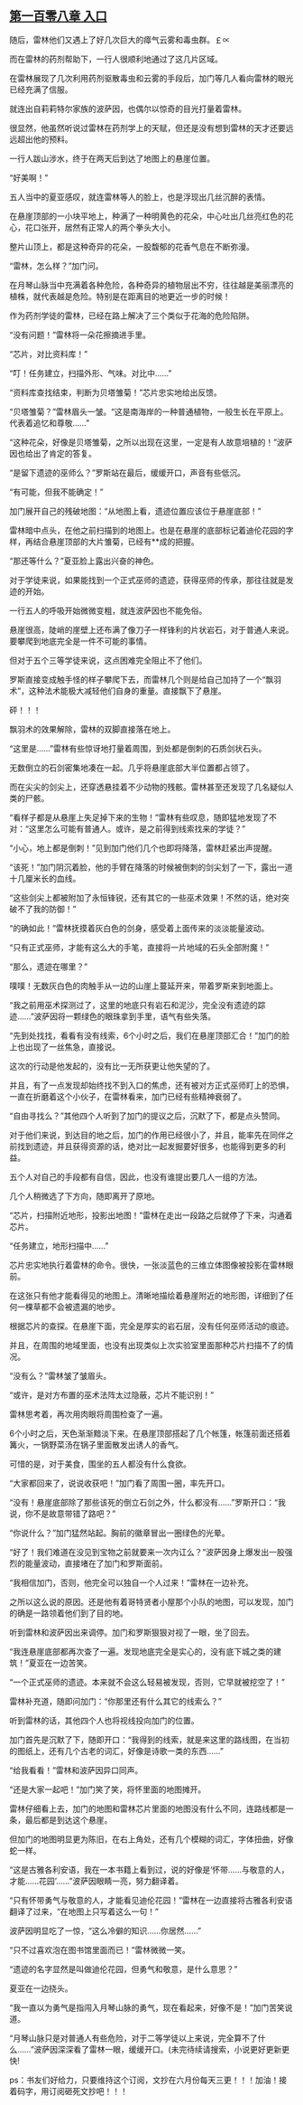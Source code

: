 ## [第一百零八章 入口](https://www.xxbiquge.com/11_11222/8740952.html)


  随后，雷林他们又遇上了好几次巨大的瘴气云雾和毒虫群。￡∝

  而在雷林的药剂帮助下，一行人很顺利地通过了这几片区域。

  在雷林展现了几次利用药剂驱散毒虫和云雾的手段后，加门等几人看向雷林的眼光已经充满了信服。

  就连出自莉莉特尔家族的波萨因，也偶尔以惊奇的目光打量着雷林。

  很显然，他虽然听说过雷林在药剂学上的天赋，但还是没有想到雷林的天才还要远远超出他的预料。

  一行人跋山涉水，终于在两天后到达了地图上的悬崖位置。

  “好美啊！”

  五人当中的夏亚感叹，就连雷林等人的脸上，也是浮现出几丝沉醉的表情。

  在悬崖顶部的一小块平地上，种满了一种明黄色的花朵，中心吐出几丝亮红色的花心，花口张开，居然有正常人的两个拳头大小。

  整片山顶上，都是这种奇异的花朵，一股馥郁的花香气息在不断弥漫。

  “雷林，怎么样？”加门问。

  在月琴山脉当中充满着各种危险，各种奇异的植物层出不穷，往往越是美丽漂亮的植株，就代表越是危险。特别是在距离目的地更近一步的时候！

  作为药剂学徒的雷林，已经在路上解决了三个类似于花海的危险陷阱。

  “没有问题！”雷林将一朵花擦摘进手里。

  “芯片，对比资料库！”

  “叮！任务建立，扫描外形、气味。对比中……”

  “资料库查找结束，判断为贝塔雏菊！”芯片忠实地给出反馈。

  “贝塔雏菊？”雷林眉头一皱。“这是南海岸的一种普通植物，一般生长在平原上。代表着追忆和尊敬……”

  “这种花朵，好像是贝塔雏菊，之所以出现在这里，一定是有人故意培植的！”波萨因也给出了肯定的答复。

  “是留下遗迹的巫师么？”罗斯站在最后，缓缓开口，声音有些低沉。

  “有可能，但我不能确定！”

  加门展开自己的残破地图：“从地图上看，遗迹位置应该位于悬崖底部！”

  雷林暗中点头，在他之前扫描到的地图上。也是在悬崖的底部标记着迪伦花园的字样，再结合悬崖顶部的大片雏菊，已经有**成的把握。

  “那还等什么？”夏亚脸上露出兴奋的神色。

  对于学徒来说，如果能找到一个正式巫师的遗迹，获得巫师的传承，那往往就是发迹的开始。

  一行五人的呼吸开始微微变粗，就连波萨因也不能免俗。

  悬崖很高，陡峭的崖壁上还布满了像刀子一样锋利的片状岩石，对于普通人来说。要攀爬到地底完全是一件不可能的事情。

  但对于五个三等学徒来说，这点困难完全阻止不了他们。

  罗斯直接变成触手怪的样子攀爬下去，而雷林几个则是给自己加持了一个“飘羽术”，这种法术能极大减轻他们自身的重量。直接飘下了悬崖。

  砰！！！

  飘羽术的效果解除，雷林的双脚直接落在地上。

  “这里是……”雷林有些惊讶地打量着周围，到处都是倒刺的石质剑状石头。

  无数倒立的石剑密集地凑在一起。几乎将悬崖底部大半位置都占领了。

  而在尖尖的剑尖上，还穿透悬挂着不少动物的残骸。雷林甚至还发现了几名疑似人类的尸骸。

  “看样子都是从悬崖上失足掉下来的生物！”雷林有些叹息，随即猛地发现了不对：“这里怎么可能有普通人。或许，是之前得到线索找来的学徒？”

  “小心，地上都是倒刺！”见到加门他们几个也即将降落，雷林赶紧出声提醒。

  “该死！”加门阴沉着脸，他的手臂在降落的时候被倒刺的剑尖划了一下，露出一道十几厘米长的血线。

  “这些剑尖上都被附加了永恒锋锐，还有其它的一些巫术效果！不然的话，绝对突破不了我的防御！”

  “的确如此！”雷林抚摸着灰白色的剑身，感受着上面传来的淡淡能量波动。

  “只有正式巫师，才能有这么大的手笔，直接将一片地域的石头全部附魔！”

  “那么，遗迹在哪里？”

  噗噗！无数灰白色的肉触手从一边的山崖上蔓延开来，带着罗斯来到地面上。

  “我之前用巫术探测过了，这里的地底只有岩石和泥沙，完全没有遗迹的踪迹……”波萨因将一颗绿色的眼珠拿到手里，语气有些失落。

  “先到处找找，看看有没有线索，6个小时之后，我们在悬崖顶部汇合！”加门的脸上也出现了一丝焦急，直接说。

  这次的行动是他发起的，没有比一无所获更让他失望的了。

  并且，有了一点发现却始终找不到入口的焦虑，还有被对方正式巫师盯上的恐惧，一直在折磨着这个小伙子，在雷林看来，加门已经有些精神衰弱了。

  “自由寻找么？”其他四个人听到了加门的提议之后，沉默了下，都是点头赞同。

  对于他们来说，到达目的地之后，加门的作用已经很小了，并且，能率先在同伴之前找到遗迹，并且获得资源的话，绝对比一起发掘要好很多，也能得到更多的利益。

  五个人对自己的手段都有自信，因此，也没有谁提出要几人一组的方法。

  几个人稍微选了下方向，随即离开了原地。

  “芯片，扫描附近地形，投影出地图！”雷林在走出一段路之后就停了下来，沟通着芯片。

  “任务建立，地形扫描中……”

  芯片忠实地执行着雷林的命令。很快，一张淡蓝色的三维立体图像被投影在雷林眼前。

  在这张只有他才能看得见的地图上。清晰地描绘着悬崖附近的地形图，详细到了任何一棵草都不会被遗漏的地步。

  根据芯片的查探。在悬崖下面，完全是厚实的岩石层，没有任何巫师活动的痕迹。

  并且，在周围的地域里面，也没有出现类似上次实验室里面那种芯片扫描不了的情况。

  “没有么？”雷林皱了皱眉头。

  “或许，是对方布置的巫术法阵太过隐蔽，芯片不能识别！”

  雷林思考着，再次用肉眼将周围检查了一遍。

  6个小时之后，天色渐渐黯淡下来。在悬崖顶部搭起了几个帐篷，帐篷前面还搭着篝火，一锅野菜汤在锅子里面散发出诱人的香气。

  可惜的是，对于美食，围坐的五人都没有什么食欲。

  “大家都回来了，说说收获吧！”加门看了周围一圈，率先开口。

  “没有！悬崖底部除了那些该死的倒立石剑之外，什么都没有……”罗斯开口：“我说，你不是故意带错了路吧？”

  “你说什么？”加门猛然站起。胸前的徽章冒出一圈绿色的光晕。

  “好了！我们难道在没见到宝物之前就要来一次内讧么？”波萨因身上爆发出一股强烈的能量波动，直接堵在了加门和罗斯面前。

  “我相信加门，否则，他完全可以独自一个人过来！”雷林在一边补充。

  之所以这么说的原因。还是他有着哥特贤者小屋那个小队的地图，可以发现，加门的确是一路领着他们到了目的地。

  听到雷林和波萨因出来调停。加门和罗斯狠狠对视了一眼，坐了回去。

  “我连悬崖底部都再次查了一遍。发现地底完全是实心的，没有底下城之类的建筑！”夏亚在一边苦笑。

  “一个正式巫师的遗迹。本来就不会这么轻易被发现，否则，它早就被挖空了！”

  雷林补充道，随即问加门：“你那里还有什么其它的线索么？”

  听到雷林的话，其他四个人也将视线投向加门的位置。

  加门首先是沉默了下，随即开口：“我得到的线索，就是来这里的路线图，在当初的图纸上，还有几个古老的词汇，好像是诗歌一类的东西……”

  “给我看看！”雷林和波萨因异口同声。

  “还是大家一起吧！”加门笑了笑，将怀里面的地图摊开。

  雷林仔细看上去，加门的地图和雷林芯片里面的地图没有什么不同，连路线都是一条，最后都是到达这个悬崖。

  但加门的地图明显更为陈旧，在右上角处，还有几个模糊的词汇，字体扭曲，好像蛇一样。

  “这是古雅各利安语，我在一本书籍上看到过，说的好像是‘怀带……与敬意的人，才能……花园’……”波萨因眼睛一亮，努力翻译着。

  “只有怀带勇气与敬意的人，才能看见迪伦花园！”雷林在一边直接将古雅各利安语翻译了过来，“在地图上只写着这么一句！”

  波萨因明显吃了一惊，“这么冷僻的知识……你居然……”

  “只不过喜欢泡在图书馆里面而已！”雷林微微一笑。

  “遗迹的名字显然是叫做迪伦花园，但勇气和敬意，是什么意思？”

  夏亚在一边挠头。

  “我一直以为勇气是指闯入月琴山脉的勇气，现在看起来，好像不是！”加门苦笑说道。

  “月琴山脉只是对普通人有些危险，对于二等学徒以上来说，完全算不了什么……”波萨因深深看了雷林一眼，缓缓开口。(未完待续请搜索，小说更好更新更快!

  ps：书友们好给力，只要维持这个订阅，文抄在六月份每天三更！！！加油！接着码字，用订阅砸死文抄吧！！！
